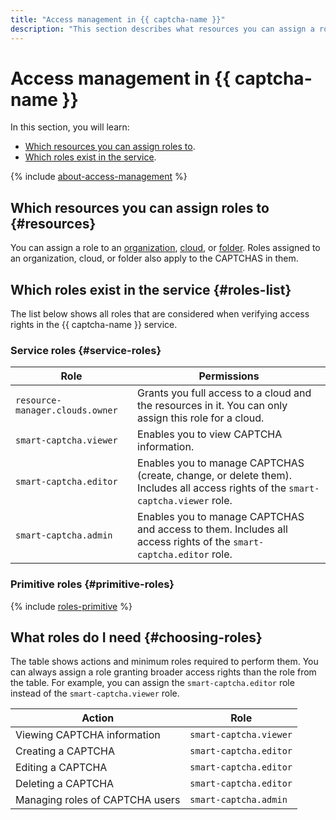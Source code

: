 ```yaml
---
title: "Access management in {{ captcha-name }}"
description: "This section describes what resources you can assign a role for and what roles the service supports."
---
```


# Access management in {{ captcha-name }}

In this section, you will learn:

* [Which resources you can assign roles to](#resources).
* [Which roles exist in the service](#roles-list).

{% include [about-access-management](../../_includes/iam/about-access-management.md) %}

## Which resources you can assign roles to {#resources}

You can assign a role to an [organization](../../organization/), [cloud](../../resource-manager/concepts/resources-hierarchy.md#cloud), or [folder](../../resource-manager/concepts/resources-hierarchy.md#folder). Roles assigned to an organization, cloud, or folder also apply to the CAPTCHAS in them.

## Which roles exist in the service {#roles-list}

The list below shows all roles that are considered when verifying access rights in the {{ captcha-name }} service.

### Service roles {#service-roles}

| Role | Permissions |
----- | -----
| `resource-manager.clouds.owner` | Grants you full access to a cloud and the resources in it. You can only assign this role for a cloud. |
| `smart-captcha.viewer` | Enables you to view CAPTCHA information. |
| `smart-captcha.editor` | Enables you to manage CAPTCHAS (create, change, or delete them). Includes all access rights of the `smart-captcha.viewer` role. |
| `smart-captcha.admin` | Enables you to manage CAPTCHAS and access to them. Includes all access rights of the `smart-captcha.editor` role. |

### Primitive roles {#primitive-roles}

{% include [roles-primitive](../../_includes/roles-primitive.md) %}

## What roles do I need {#choosing-roles}

The table shows actions and minimum roles required to perform them. You can always assign a role granting broader access rights than the role from the table. For example, you can assign the `smart-captcha.editor` role instead of the `smart-captcha.viewer` role.

| Action | Role |
----- | -----
| Viewing CAPTCHA information | `smart-captcha.viewer` |
| Creating a CAPTCHA | `smart-captcha.editor` |
| Editing a CAPTCHA | `smart-captcha.editor` |
| Deleting a CAPTCHA | `smart-captcha.editor` |
| Managing roles of CAPTCHA users | `smart-captcha.admin` |
